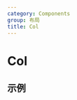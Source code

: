 ```yaml
---
category: Components
group: 布局
title: Col
---
```


# Col

## 示例

<code src="./demos/demo1.jsx"></code>
